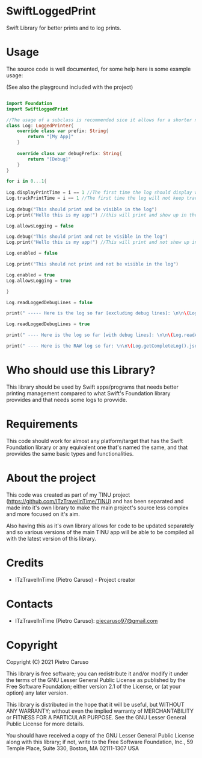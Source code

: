 # SwiftLoggedPrint

Swift Library for better prints and to log prints.

# Usage

The source code is well documented, for some help here is some example usage:

(See also the playground included with the project)

```swift

import Foundation
import SwiftLoggedPrint

//The usage of a subclass is recommended sice it allows for a shorter name in the code and to customize the prefix
class Log: LoggedPrinter{
    override class var prefix: String{
        return "[My App]"
    }
    
    override class var debugPrefix: String{
        return "[Debug]"
    }
}

for i in 0...1{
    
Log.displayPrintTime = i == 1 //The first time the log should display without the date, the second time with the date
Log.trackPrintTime = i == 1 //The first time the log will not keep track of the time, the second time it will
    
Log.debug("This should print and be visible in the log")
Log.print("Hello this is my app!") //this will print and show up in the log

Log.allowsLogging = false

Log.debug("This should print and not be visible in the log")
Log.print("Hello this is my app!") //This will print and not show up in the log

Log.enabled = false

Log.print("This should not print and not be visible in the log")

Log.enabled = true
Log.allowsLogging = true

}

Log.readLoggedDebugLines = false

print(" ----- Here is the log so far [excluding debug lines]: \n\n\(Log.readAllLog() ?? "")")

Log.readLoggedDebugLines = true

print(" ---- Here is the log so far [with debug lines]: \n\n\(Log.readAllLog() ?? "")")

print(" ---- Here is the RAW log so far: \n\n\(Log.getCompleteLog().json(prettyPrinted: true) ?? "")")

```

# Who should use this Library?

This library should be used by Swift apps/programs that needs better printing management compared to what Swift's Foundation library provvides and that needs some logs to provvide.

# Requirements

This code should work for almost any platform/target that has the Swift Foundation library or any equivalent one that's named the same, and that provvides the same basic types and functionalities.

# About the project

This code was created as part of my TINU project (https://github.com/ITzTravelInTime/TINU) and has been separated and made into it's own library to make the main project's source less complex and more focused on it's aim. 

Also having this as it's own library allows for code to be updated separately and so various versions of the main TINU app will be able to be compiled all with the latest version of this library.

# Credits

 - ITzTravelInTime (Pietro Caruso) - Project creator

# Contacts

 - ITzTravelInTime (Pietro Caruso): piecaruso97@gmail.com

# Copyright

Copyright (C) 2021 Pietro Caruso

This library is free software; you can redistribute it and/or modify it under the terms of the GNU Lesser General Public License as published by the Free Software Foundation; either version 2.1 of the License, or (at your option) any later version.

This library is distributed in the hope that it will be useful, but WITHOUT ANY WARRANTY; without even the implied warranty of MERCHANTABILITY or FITNESS FOR A PARTICULAR PURPOSE. See the GNU Lesser General Public License for more details.

You should have received a copy of the GNU Lesser General Public License along with this library; if not, write to the Free Software Foundation, Inc., 59 Temple Place, Suite 330, Boston, MA 02111-1307 USA



